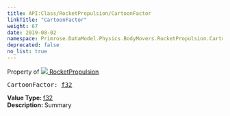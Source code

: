 ```yaml
---
title: API:Class/RocketPropulsion/CartoonFactor
linkTitle: "CartoonFactor"
weight: 67
date: 2019-08-02
namespace: Primrose.DataModel.Physics.BodyMovers.RocketPropulsion.CartoonFactor
deprecated: false
no_list: true
---
```

Property of <a href="/docs/api-reference/Class/RocketPropulsion"><img src="/icons/silk/rocket.png"/>&nbsp;RocketPropulsion</a>
<pre class="method-declaration">
CartoonFactor: <a class="type" href="/docs/api-reference/System/Primitives#single">f32</a></pre>
<b>Value Type: </b>
<a class="type" href="/docs/api-reference/System/Primitives#single">f32</a>
<br/>
<b>Description: </b>
Summary

